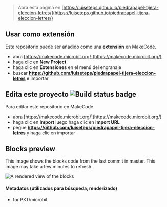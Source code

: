 
> Abra esta pagina en [https://luiseteps.github.io/piedrapapel-tijera-eleccion-letres/](https://luiseteps.github.io/piedrapapel-tijera-eleccion-letres/)

## Usar como extensión

Este repositorio puede ser añadido como una **extensión** en MakeCode.

* abra [https://makecode.microbit.org/](https://makecode.microbit.org/)
* haga clic en **New Project**
* haga clic en **Extensiones** en el menú del engranaje
* buscar **https://github.com/luiseteps/piedrapapel-tijera-eleccion-letres** e importar

## Edita este proyecto ![Build status badge](https://github.com/luiseteps/piedrapapel-tijera-eleccion-letres/workflows/MakeCode/badge.svg)

Para editar este repositorio en MakeCode.

* abra [https://makecode.microbit.org/](https://makecode.microbit.org/)
* haga clic en **Import** luego haga clic en **Import URL**
* pegue **https://github.com/luiseteps/piedrapapel-tijera-eleccion-letres** y haga clic en importar

## Blocks preview

This image shows the blocks code from the last commit in master.
This image may take a few minutes to refresh.

![A rendered view of the blocks](https://github.com/luiseteps/piedrapapel-tijera-eleccion-letres/raw/master/.github/makecode/blocks.png)

#### Metadatos (utilizados para búsqueda, renderizado)

* for PXT/microbit
<script src="https://makecode.com/gh-pages-embed.js"></script><script>makeCodeRender("{{ site.makecode.home_url }}", "{{ site.github.owner_name }}/{{ site.github.repository_name }}");</script>
